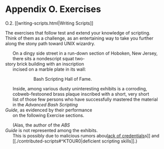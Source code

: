 # Appendix O. Exercises

O.2. [[writing-scripts.html|Writing Scripts]]

The exercises that follow test and extend your knowledge of scripting. Think of them as a challenge, as an entertaining way to take you further along the stony path toward UNIX wizardry.

      On a dingy side street in a run-down section of Hoboken, New Jersey,  
      there sits a nondescript squat two-story brick building with an inscription  
      incised on a marble plate in its wall:  
  
                       Bash Scripting Hall of Fame.  
  
      Inside, among various dusty uninteresting exhibits is a corroding,  
      cobweb-festooned brass plaque inscribed with a short, very short  
      list of those few persons who have successfully mastered the material  
      in the _Advanced Bash Scripting Guide_, as evidenced by their performance  
      on the following Exercise sections.  
  
      (Alas, the author of the _ABS Guide_ is not represented among the exhibits.  
      This is possibly due to malicious rumors abou[lack of credentials](38.2.%20About%20the%20Author.md#^NOCREDS)s]] and  
      [[./contributed-scripts#^KTOUR0|deficient scripting skills]].)  
      
